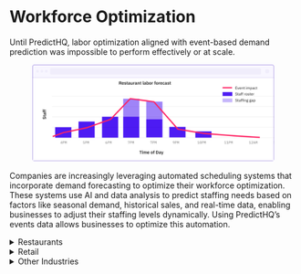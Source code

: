 # Workforce Optimization

Until PredictHQ, labor optimization aligned with event-based demand prediction was impossible to perform effectively or at scale.

<figure><img src="../../.gitbook/assets/stock per week tutorial example 2.png" alt="workforce optimization image"><figcaption></figcaption></figure>

Companies are increasingly leveraging automated scheduling systems that incorporate demand forecasting to optimize their workforce optimization. These systems use AI and data analysis to predict staffing needs based on factors like seasonal demand, historical sales, and real-time data, enabling businesses to adjust their staffing levels dynamically. Using PredictHQ’s events data allows businesses to optimize this automation.

<details>

<summary>Restaurants</summary>

To implement PredictHQ data to inform workforce optimization for your restaurant business, review the options below:

* **No code:** Use PredictHQ's WebApp, to unlock demand data weeks and months in advance to inform your inventory updates. [Read more](https://app.gitbook.com/s/Ri9YaBiPckypV66Jggc2/tools/see-event-trends-in-the-webapp) about Event Trends.
* **Business Intelligence (BI) tools:** Integrate PredictHQ data with your Power BI and Tableau (or other analytics tool) inventory management workflows. See the [Power BI Tutorial ](../guides/tutorials/using-event-data-in-power-bi.md)and [Tableau Tutorial](../guides/tutorials/using-event-data-in-tableau.md).
* **Machine learning models:** Automatically and dynamically update your inventory management by integrating PredictHQ data directly into your demand forecasting models. [Read tutorial.](../guides/tutorials/improving-demand-forecasting-models-with-event-features.md)
* **Build a custom demand calendar:** See an example of how to implement a calendar heatmap view showing busy days. [Read tutorial](../guides/tutorials/displaying-events-in-a-heatmap-calendar.md).

**Getting Started**

1. Quick [filters](../guides/industry-specific-event-filters.md) for restaurants:
   1. Relevant Event Categories: `public holidays`, `performing-arts`, `conferences`, `concerts`, `festivals`
   2. Location Type: `Center Point & Radius`
   3. Minimum PHQ Rank: 30

**Example in Practice**

A restaurant in an urban center with frequent local events can use PredictHQ to track upcoming events such as local festivals, conferences, concerts, parades, or public holidays.

Anticipating more customers, the restaurant can strategically schedule additional kitchen and waitstaff for these busy periods. They can also prepare for higher demand in specific menu items that are popular during such events, ensuring they have enough supplies and staff to provide a high-quality dining experience without delays.

By incorporating PredictHQ’s event data into their demand forecasting models, or using it in planning dashboards and calendars, restaurants can more accurately determine the necessary labor to efficiently handle fluctuations in customer volume. This approach not only optimizes workforce costs but also enhances customer satisfaction by better managing peak times.

</details>

<details>

<summary>Retail</summary>

To implement PredictHQ data to inform workforce optimization for your retail business, review the options below:

* **No code:** Use PredictHQ's WebApp, to unlock demand data weeks and months in advance to inform your inventory updates. [Read more](https://app.gitbook.com/s/Ri9YaBiPckypV66Jggc2/tools/see-event-trends-in-the-webapp) about Event Trends.
* **Business Intelligence (BI) tools:** Integrate PredictHQ data with your Power BI or Tableau (or other analytics tool) inventory management workflows. See the [Power BI Tutorial ](../guides/tutorials/using-event-data-in-power-bi.md)and [Tableau Tutorial](../guides/tutorials/using-event-data-in-tableau.md).
* **Load event data to your warehouse:** Take PredictHQ API data and load it into a data warehouse. [Read tutorial](../guides/tutorials/loading-event-data-into-a-data-warehouse.md).
* **Machine learning models:** Automatically and dynamically update your inventory management by integrating PredictHQ data directly into your demand forecasting models. [Read tutorial.](../guides/tutorials/improving-demand-forecasting-models-with-event-features.md)
* **Build a custom demand calendar:** See an example of how to implement a calendar heatmap view showing busy days. [Read tutorial](../guides/tutorials/displaying-events-in-a-heatmap-calendar.md).

**Getting Started**

1. Quick [filters](../guides/industry-specific-event-filters.md) for retail:
   1. Relevant Event Categories: `public holidays`, `performing-arts`, `community`, `conferences`, `festivals`
   2. Location Type: `Center Point & Radius`
   3. Minimum PHQ Rank: 50

**Example in Practice**

Retail chains use PredictHQ’s event data to identify local and national events such as conferences, sports events, and festivals. For example, when a major concert is scheduled near a flagship location, stores anticipate an influx of visitors to the area.

Based on historical sales data during similar past events, stores can adjust their labor forecasting models to predict increased customer traffic. This information helps stores determine the number of additional staff members required to efficiently manage the surge in customers.

Read about how [Legion relies on PredictHQ to help retailers eliminate labor inefficiencies](https://www.predicthq.com/customers/legion).

</details>

<details>

<summary>Other Industries</summary>

To implement PredictHQ data to inform workforce optimization for your business, review the options below:

* **No code:** Use PredictHQ's WebApp, to unlock demand data weeks and months in advance to inform your inventory updates. [Read more](https://app.gitbook.com/s/Ri9YaBiPckypV66Jggc2/tools/see-event-trends-in-the-webapp) about Event Trends.
* **Business Intelligence (BI) tools:** Integrate PredictHQ data with your Power BI or Tableau (or other analytics tool) inventory management workflows. See the [Power BI Tutorial ](../guides/tutorials/using-event-data-in-power-bi.md)and the [Tableau Tutorial](../guides/tutorials/using-event-data-in-tableau.md).
* **Machine learning models:** Automatically and dynamically update your inventory management by integrating PredictHQ data directly into your demand forecasting models. [Read tutorial.](../guides/tutorials/improving-demand-forecasting-models-with-event-features.md)
* **Build a custom demand calendar:** See an example of how to implement a calendar heatmap view showing busy days. [Read tutorial](../guides/tutorials/displaying-events-in-a-heatmap-calendar.md).

</details>
